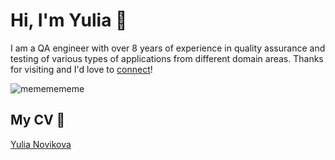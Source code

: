 # Hi, I'm Yulia 👋

I am a QA engineer with over 8 years of experience in quality assurance and testing of various types of applications from different domain areas. Thanks for visiting and I'd love to [connect](https://www.linkedin.com/in/yulia-s-novikova/)!

![mememememe](https://github.com/novikova-y/novikova-y/assets/13204038/db196163-f7c3-48a0-a70f-5a6c5bd5f9bf)

## My CV 📝
[Yulia Novikova](https://github.com/novikova-y/novikova-y/files/15395525/Yulia.Novikova.CV.pdf)
